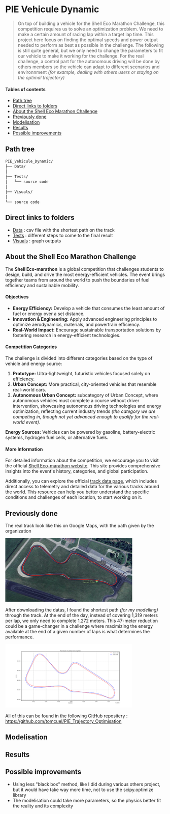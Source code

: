 # PIE Vehicule Dynamic
> On top of building a vehicle for the Shell Eco Marathon Challenge, this competition requires us to solve an optimization problem. We need to make a certain amount of racing lap within a target lap time. This project here focus on finding the optimal speeds and power output needed to perform as best as possible in the challenge. The following is still quite general, but we only need to change the parameters to fit our vehicle to make it working for the challenge. For the real challenge, a control part for the autonomous driving will be done by others members so the vehicle can adapt to different scenarios and environnment *(for example, dealing with others users or staying on the optimal trajectory)*


#### Tables of contents
* [Path tree](#path-tree)
* [Direct links to folders](#direct-links-to-folders)  
* [About the Shell Eco Marathon Challenge](#about-the-shell-eco-marathon-challenge)
* [Previously done](#previously-done)
* [Modelisation](#modelisation)
* [Results](#results)
* [Possible improvements](#possible-improvements)


## Path tree
```
PIE_Vehicule_Dynamic/
├── Data/
│
├── Tests/
│   └── source code           
│
├── Visuals/
│  
└── source code
```


## Direct links to folders  
* [Data](./Data/) : csv file with the shortest path on the track
* [Tests](./Tests/) : different steps to come to the final result  
* [Visuals](./Visuals/) : graph outputs


## About the Shell Eco Marathon Challenge
The **Shell Eco-marathon** is a global competition that challenges students to design, build, and drive the most energy-efficient vehicles. The event brings together teams from around the world to push the boundaries of fuel efficiency and sustainable mobility.  

#### Objectives  
- **Energy Efficiency:** Develop a vehicle that consumes the least amount of fuel or energy over a set distance.  
- **Innovation & Engineering:** Apply advanced engineering principles to optimize aerodynamics, materials, and powertrain efficiency.  
- **Real-World Impact:** Encourage sustainable transportation solutions by fostering research in energy-efficient technologies.  

#### Competition Categories  
The challenge is divided into different categories based on the type of vehicle and energy source:  
1. **Prototype:** Ultra-lightweight, futuristic vehicles focused solely on efficiency.  
2. **Urban Concept:** More practical, city-oriented vehicles that resemble real-world cars.  
3. **Autonomous Urban Concept:** subcategory of Urban Concept, where autonomous vehicles must complete a course without driver intervention, showcasing autonomous driving technologies and energy optimization, reflecting current industry trends *(the category we are competing in, though not yet advanced enough to qualify for the real-world event)*.

**Energy Sources:** Vehicles can be powered by gasoline, battery-electric systems, hydrogen fuel cells, or alternative fuels.  

#### More Information
For detailed information about the competition, we encourage you to visit the official [Shell Eco-marathon website](https://www.shellecomarathon.com). This site provides comprehensive insights into the event's history, categories, and global participation.

Additionally, you can explore the official [track data page](https://telemetry.sem-app.com/wiki/doku.php/telemetry_data/tracks), which includes direct access to telemetry and detailed data for the various tracks around the world. This resource can help you better understand the specific conditions and challenges of each location, to start working on it.


## Previously done
The real track look like this on Google Maps, with the path given by the organization

<img src="./Visuals/Real_Track_Maps.png" alt="maps_track" width="400" height="200"/>

After downloading the datas, I found the shortest path *(for my modelling)* through the track. At the end of the day, instead of covering 1,319 meters per lap, we only need to complete 1,272 meters. This 47-meter reduction could be a game-changer in a challenge where maximizing the energy available at the end of a given number of laps is what determines the performance.

<img src="./Visuals/track_visual_lat_long.png" alt="difference_paths" width="400" height="200"/>

All of this can be found in the following GitHub repositery : https://github.com/tomcuel/PIE_Trajectory_Optimisation


## Modelisation


## Results


## Possible improvements
- Using less "black box" method, like I did during various others project, but it would have take way more time, not to use the scipy.optimize library
- The modelisation could take more parameters, so the physics better fit the reality and its complexity 
